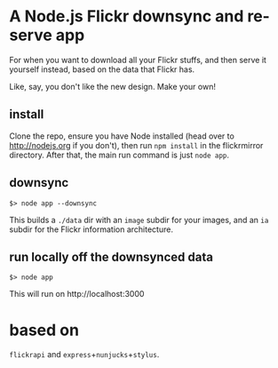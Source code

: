 # A Node.js Flickr downsync and re-serve app

For when you want to download all your Flickr stuffs, and then
serve it yourself instead, based on the data that Flickr has.

Like, say, you don't like the new design. Make your own!

## install

Clone the repo, ensure you have Node installed (head over
to http://nodejs.org if you don't), then run `npm install`
in the flickrmirror directory. After that, the main run
command is just `node app`.

## downsync

```
$> node app --downsync
```

This builds a `./data` dir with an `image` subdir for your
images, and an `ia` subdir for the Flickr information architecture.

## run locally off the downsynced data

```
$> node app
```

This will run on http://localhost:3000

# based on

`flickrapi` and `express`+`nunjucks`+`stylus`.
